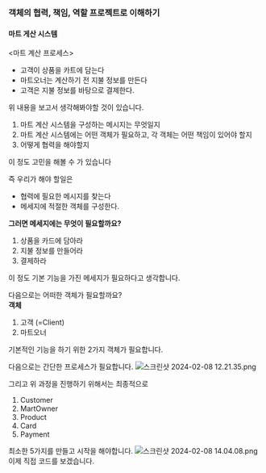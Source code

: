 ### 객체의 협력, 책임, 역할 프로젝트로 이해하기

#### 마트 게산 시스템
<마트 계산 프로세스>
- 고객이 상품을 카트에 담는다
- 마트오너는 계산하기 전 지불 정보를 만든다
- 고객은 지불 정보를 바탕으로 결제한다.

위 내용을 보고서 생각해봐야할 것이 있습니다.<br>
1) 마트 계산 시스템을 구성하는 메시지는 무엇일지
2) 마트 계산 시스템에는 어떤 객체가 필요하고, 각 객체는 어떤 책임이 있어야 할지
3) 어떻게 협력을 해야할지

이 정도 고민을 해볼 수 가 있습니다<br>

즉 우리가 해야 할일은 
- 협력에 필요한 메시지를 찾는다
- 메세지에 적절한 객체를 구성한다.

**그러면 메세지에는 무엇이 필요할까요?**
1) 상품을 카드에 담아라
2) 지불 정보를 만들어라
3) 결제하라

이 정도 기본 기능을 가진 메세지가 필요하다고 생각합니다.<br>

다음으로는 어떠한 객체가 필요할까요?<br>
**객체**
1) 고객 (=Client)
2) 마트오너 

기본적인 기능을 하기 위한 2가지 객체가 필요합니다.

다음으로는 간단한 프로세스가 필요합니다. 
![스크린샷 2024-02-08 12.21.35.png](..%2F..%2F..%2F..%2F..%2F..%2F..%2F..%2Fvar%2Ffolders%2F9y%2Fj0y3smzd7812bsfwwth1wg680000gn%2FT%2FTemporaryItems%2FNSIRD_screencaptureui_zA039q%2F%EC%8A%A4%ED%81%AC%EB%A6%B0%EC%83%B7%202024-02-08%2012.21.35.png)

그리고 위 과정을 진행하기 위해서는 최종적으로
1) Customer
2) MartOwner
3) Product
4) Card
5) Payment

최소한 5가지를 만들고 시작을 해야합니다.
![스크린샷 2024-02-08 14.04.08.png](..%2F..%2F..%2F..%2F..%2F..%2F..%2F..%2Fvar%2Ffolders%2F9y%2Fj0y3smzd7812bsfwwth1wg680000gn%2FT%2FTemporaryItems%2FNSIRD_screencaptureui_j3fX6b%2F%EC%8A%A4%ED%81%AC%EB%A6%B0%EC%83%B7%202024-02-08%2014.04.08.png)
이제 직접 코드를 보겠습니다.
```java

```